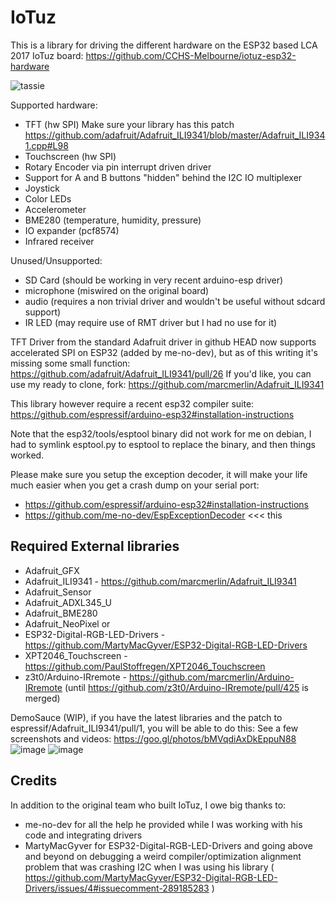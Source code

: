 IoTuz
=====
This is a library for driving the different hardware on the ESP32 based LCA 2017 IoTuz board:
https://github.com/CCHS-Melbourne/iotuz-esp32-hardware

![tassie](https://cloud.githubusercontent.com/assets/1369412/23584813/3b8b49a8-0121-11e7-9833-13882e22dcd4.jpg)

Supported hardware:
- TFT (hw SPI)
  Make sure your library has this patch 
  https://github.com/adafruit/Adafruit_ILI9341/blob/master/Adafruit_ILI9341.cpp#L98
- Touchscreen (hw SPI)
- Rotary Encoder via pin interrupt driven driver
- Support for A and B buttons "hidden" behind the I2C IO multiplexer
- Joystick
- Color LEDs
- Accelerometer
- BME280 (temperature, humidity, pressure)
- IO expander (pcf8574)
- Infrared receiver

Unused/Unsupported:
- SD Card (should be working in very recent arduino-esp driver)
- microphone (miswired on the original board)
- audio (requires a non trivial driver and wouldn't be useful without sdcard support)
- IR LED (may require use of RMT driver but I had no use for it)

TFT Driver from the standard Adafruit driver in github HEAD now supports 
accelerated SPI on ESP32 (added by me-no-dev), but as of this writing it's
missing some small function:
https://github.com/adafruit/Adafruit_ILI9341/pull/26
If you'd like, you can use my ready to clone, fork:
https://github.com/marcmerlin/Adafruit_ILI9341

This library however require a recent esp32 compiler suite:
https://github.com/espressif/arduino-esp32#installation-instructions 

Note that the esp32/tools/esptool binary did not work for me on debian, I had to symlink
esptool.py to esptool to replace the binary, and then things worked.

Please make sure you setup the exception decoder, it will make your life much
easier when you get a crash dump on your serial port:
- https://github.com/espressif/arduino-esp32#installation-instructions 
- https://github.com/me-no-dev/EspExceptionDecoder <<< this


Required External libraries
---------------------------
- Adafruit_GFX
- Adafruit_ILI9341 - https://github.com/marcmerlin/Adafruit_ILI9341
- Adafruit_Sensor
- Adafruit_ADXL345_U
- Adafruit_BME280
- Adafruit_NeoPixel or
- ESP32-Digital-RGB-LED-Drivers - https://github.com/MartyMacGyver/ESP32-Digital-RGB-LED-Drivers
- XPT2046_Touchscreen - https://github.com/PaulStoffregen/XPT2046_Touchscreen
- z3t0/Arduino-IRremote - https://github.com/marcmerlin/Arduino-IRremote (until https://github.com/z3t0/Arduino-IRremote/pull/425 is merged)

DemoSauce (WIP), if you have the latest libraries and the patch to espressif/Adafruit_ILI9341/pull/1, you will be able to do this:
See a few screenshots and videos: https://goo.gl/photos/bMVqdiAxDkEppuN88
![image](https://cloud.githubusercontent.com/assets/1369412/23584753/a0dd0492-011f-11e7-9898-dd428205e552.png)
![image](https://cloud.githubusercontent.com/assets/1369412/23584755/a81af3a4-011f-11e7-89b6-86de0ad00fcd.png)


Credits
-------
In addition to the original team who built IoTuz, I owe big thanks to:
- me-no-dev for all the help he provided while I was working with his code and integrating drivers
- MartyMacGyver for ESP32-Digital-RGB-LED-Drivers and going above and beyond on debugging
a weird compiler/optimization alignment problem that was crashing I2C when I was using his library ( https://github.com/MartyMacGyver/ESP32-Digital-RGB-LED-Drivers/issues/4#issuecomment-289185283 )
